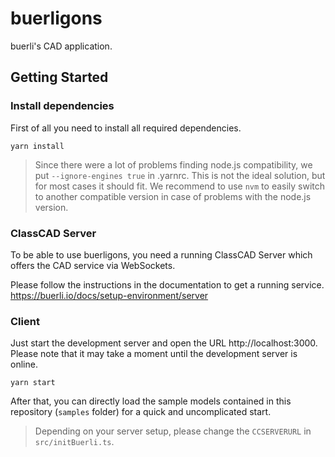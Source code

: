 # buerligons

buerli's CAD application.

## Getting Started

### Install dependencies

First of all you need to install all required dependencies.

```
yarn install
```

> Since there were a lot of problems finding node.js compatibility, we put `--ignore-engines true` in .yarnrc. This is not the ideal solution, but for most cases it should fit. We recommend to use `nvm` to easily switch to another compatible version in case of problems with the node.js version.

### ClassCAD Server

To be able to use buerligons, you need a running ClassCAD Server which offers the CAD service via WebSockets.

Please follow the instructions in the documentation to get a running service.
https://buerli.io/docs/setup-environment/server

### Client

Just start the development server and open the URL http://localhost:3000. Please note that it may take a moment until the development server is online.

```
yarn start
```

After that, you can directly load the sample models contained in this repository (`samples` folder) for a quick and uncomplicated start.

> Depending on your server setup, please change the `CCSERVERURL` in `src/initBuerli.ts`.
